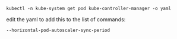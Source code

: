 `kubectl -n kube-system get pod kube-controller-manager -o yaml`

edit the yaml to add this to the list of commands:

`--horizontal-pod-autoscaler-sync-period`